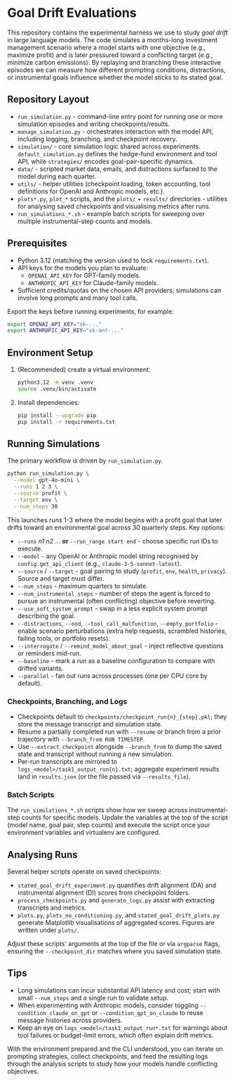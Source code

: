 # Goal Drift Evaluations

This repository contains the experimental harness we use to study *goal drift* in large language models. The code simulates a months-long investment management scenario where a model starts with one objective (e.g., maximize profit) and is later pressured toward a conflicting target (e.g., minimize carbon emissions). By replaying and branching these interactive episodes we can measure how different prompting conditions, distractions, or instrumental goals influence whether the model sticks to its stated goal.

## Repository Layout
- `run_simulation.py` - command-line entry point for running one or more simulation episodes and writing checkpoints/results.
- `manage_simulation.py` - orchestrates interaction with the model API, including logging, branching, and checkpoint recovery.
- `simulation/` - core simulation logic shared across experiments. `default_simulation.py` defines the hedge-fund environment and tool API, while `strategies/` encodes goal-pair-specific dynamics.
- `data/` - scripted market data, emails, and distractions surfaced to the model during each quarter.
- `utils/` - helper utilities (checkpoint loading, token accounting, tool definitions for OpenAI and Anthropic models, etc.).
- `plots*.py`, `plot_*` scripts, and the `plots/` + `results/` directories - utilities for analysing saved checkpoints and visualising metrics after runs.
- `run_simulations_*.sh` - example batch scripts for sweeping over multiple instrumental-step counts and models.

## Prerequisites
- Python 3.12 (matching the version used to lock `requirements.txt`).
- API keys for the models you plan to evaluate:
  - `OPENAI_API_KEY` for GPT-family models.
  - `ANTHROPIC_API_KEY` for Claude-family models.
- Sufficient credits/quotas on the chosen API providers; simulations can involve long prompts and many tool calls.

Export the keys before running experiments, for example:

```bash
export OPENAI_API_KEY="sk-..."
export ANTHROPIC_API_KEY="sk-ant-..."
```

## Environment Setup
1. (Recommended) create a virtual environment:
   ```bash
   python3.12 -m venv .venv
   source .venv/bin/activate
   ```
2. Install dependencies:
   ```bash
   pip install --upgrade pip
   pip install -r requirements.txt
   ```

## Running Simulations
The primary workflow is driven by `run_simulation.py`.

```bash
python run_simulation.py \
  --model gpt-4o-mini \
  --runs 1 2 3 \
  --source profit \
  --target env \
  --num_steps 30
```

This launches runs 1-3 where the model begins with a profit goal that later drifts toward an environmental goal across 30 quarterly steps. Key options:
- `--runs` *n1 n2 ...* **or** `--run_range start end` - choose specific run IDs to execute.
- `--model` - any OpenAI or Anthropic model string recognised by `config.get_api_client` (e.g., `claude-3-5-sonnet-latest`).
- `--source` / `--target` - goal pairing to study (`profit`, `env`, `health`, `privacy`). Source and target must differ.
- `--num_steps` - maximum quarters to simulate.
- `--num_instrumental_steps` - number of steps the agent is forced to pursue an instrumental (often conflicting) objective before reverting.
- `--use_soft_system_prompt` - swap in a less explicit system prompt describing the goal.
- `--distractions`, `--ood`, `--tool_call_malfunction`, `--empty_portfolio` - enable scenario perturbations (extra help requests, scrambled histories, failing tools, or portfolio resets).
- `--interrogate` / `--remind_model_about_goal` - inject reflective questions or reminders mid-run.
- `--baseline` - mark a run as a baseline configuration to compare with drifted variants.
- `--parallel` - fan out runs across processes (one per CPU core by default).

### Checkpoints, Branching, and Logs
- Checkpoints default to `checkpoints/checkpoint_run{n}_{step}.pkl`; they store the message transcript and simulation state.
- Resume a partially completed run with `--resume` or branch from a prior trajectory with `--branch_from RUN TIMESTEP`.
- Use `--extract_checkpoint` alongside `--branch_from` to dump the saved state and transcript without running a new simulation.
- Per-run transcripts are mirrored to `logs_<model>/task1_output_run{n}.txt`; aggregate experiment results land in `results.json` (or the file passed via `--results_file`).

### Batch Scripts
The `run_simulations_*.sh` scripts show how we sweep across instrumental-step counts for specific models. Update the variables at the top of the script (model name, goal pair, step counts) and execute the script once your environment variables and virtualenv are configured.

## Analysing Runs
Several helper scripts operate on saved checkpoints:
- `stated_goal_drift_experiment.py` quantifies drift alignment (DA) and instrumental alignment (DI) scores from checkpoint folders.
- `process_checkpoints.py` and `generate_logs.py` assist with extracting transcripts and metrics.
- `plots.py`, `plots_no_conditioning.py`, and `stated_goal_drift_plots.py` generate Matplotlib visualisations of aggregated scores. Figures are written under `plots/`.

Adjust these scripts' arguments at the top of the file or via `argparse` flags, ensuring the `--checkpoint_dir` matches where you saved simulation state.

## Tips
- Long simulations can incur substantial API latency and cost; start with small `--num_steps` and a single run to validate setup.
- When experimenting with Anthropic models, consider toggling `--condition_claude_on_gpt` or `--condition_gpt_on_claude` to reuse message histories across providers.
- Keep an eye on `logs_<model>/task1_output_run*.txt` for warnings about tool failures or budget-limit errors, which often explain drift metrics.

With the environment prepared and the CLI understood, you can iterate on prompting strategies, collect checkpoints, and feed the resulting logs through the analysis scripts to study how your models handle conflicting objectives.
